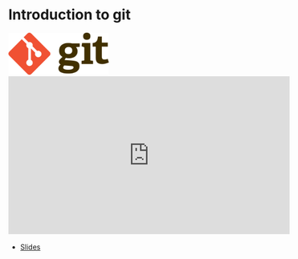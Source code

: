 # Introduction to git 
<img src="../img/Git-logo.svg.png" alt="drawing" width="200"/>

<iframe width="560" height="315" src="https://www.youtube.com/embed/meEcQAttqAo" title="YouTube video player" frameborder="0" allow="accelerometer; autoplay; clipboard-write; encrypted-media; gyroscope; picture-in-picture" allowfullscreen></iframe>

*   [Slides](https://raw.githubusercontent.com/DavidBert/N7-techno-IA/master/slides/IA%20Framework%20Git%20Intro.pdf)